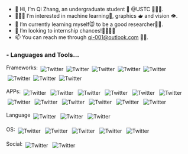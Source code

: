 - 👋 Hi, I’m Qi Zhang, an undergraduate student 🐒 @USTC 👩🏻‍🔬.
- 🤹🏼‍♀️ I’m interested in machine learning🤖, graphics 🫖 and vision 👁️.
- 🌱 I’m currently learning myself🐭 to be a good researcher👨‍🍳.
- 💞️ I’m looking to internship chances!👩‍👩‍👧‍👧
- 📫 You can reach me through qi-001@outlook.com 🚵‍♀️.

### - Languages and Tools...

Frameworks: 
<img src="https://img.shields.io/badge/PyTorch-EE4C2C?style=for-the-badge&logo=pytorch&logoColor=white" alt="Twitter" style="vertical-align:top; margin:4px"><img src="https://img.shields.io/badge/Jekyll-CC0000?style=for-the-badge&logo=Jekyll&logoColor=white" alt="Twitter" style="vertical-align:top; margin:4px"><img src="https://img.shields.io/badge/Node.js-339933?style=for-the-badge&logo=nodedotjs&logoColor=white" alt="Twitter" style="vertical-align:top; margin:4px"><img src="https://img.shields.io/badge/OpenGL-FFFFFF?style=for-the-badge&logo=opengl" alt="Twitter" style="vertical-align:top; margin:4px"><img src="https://img.shields.io/badge/OpenCV-27338e?style=for-the-badge&logo=OpenCV&logoColor=white" alt="Twitter" style="vertical-align:top; margin:4px"><img src="https://img.shields.io/badge/Streamlit-FF4B4B?style=for-the-badge&logo=Streamlit&logoColor=white" alt="Twitter" style="vertical-align:top; margin:4px"><img src="https://img.shields.io/badge/Electron-2B2E3A?style=for-the-badge&logo=electron&logoColor=9FEAF9" alt="Twitter" style="vertical-align:top; margin:4px"><img src="https://img.shields.io/badge/Qt-41CD52?style=for-the-badge&logo=qt&logoColor=white" alt="Twitter" style="vertical-align:top; margin:4px">

APPs:
<img src="https://img.shields.io/badge/blender-%23F5792A.svg?style=for-the-badge&logo=blender&logoColor=white" alt="Twitter" style="vertical-align:top; margin:4px">
<img src="https://img.shields.io/badge/Inkscape-000000?style=for-the-badge&logo=Inkscape&logoColor=white" alt="Twitter" style="vertical-align:top; margin:4px">
<img src="https://img.shields.io/badge/CMake-064F8C?style=for-the-badge&logo=cmake&logoColor=white" alt="Twitter" style="vertical-align:top; margin:4px">
<img src="https://img.shields.io/badge/conda-342B029.svg?&style=for-the-badge&logo=anaconda&logoColor=white" alt="Twitter" style="vertical-align:top; margin:4px">
<img src="https://img.shields.io/badge/Jupyter-F37626.svg?&style=for-the-badge&logo=Jupyter&logoColor=white" alt="Twitter" style="vertical-align:top; margin:4px">
<img src="https://img.shields.io/badge/alacritty-F46D01?style=for-the-badge&logo=alacritty&logoColor=white" alt="Twitter" style="vertical-align:top; margin:4px">
<img src="https://img.shields.io/badge/GIT-E44C30?style=for-the-badge&logo=git&logoColor=white" alt="Twitter" style="vertical-align:top; margin:4px">
<img src="https://img.shields.io/badge/GNU%20Bash-4EAA25?style=for-the-badge&logo=GNU%20Bash&logoColor=white" alt="Twitter" style="vertical-align:top; margin:4px">
<img src="https://img.shields.io/badge/tmux-1BB91F?style=for-the-badge&logo=tmux&logoColor=white" alt="Twitter" style="vertical-align:top; margin:4px">
<img src="https://img.shields.io/badge/Unity-100000?style=for-the-badge&logo=unity&logoColor=white" alt="Twitter" style="vertical-align:top; margin:4px">
<img src="https://img.shields.io/badge/NeoVim-%2357A143.svg?&style=for-the-badge&logo=neovim&logoColor=white" alt="Twitter" style="vertical-align:top; margin:4px">
<img src="https://img.shields.io/badge/VSCode-0078D4?style=for-the-badge&logo=visual%20studio%20code&logoColor=white" alt="Twitter" style="vertical-align:top; margin:4px">

Language
<img src="https://img.shields.io/badge/C%2B%2B-00599C?style=for-the-badge&logo=c%2B%2B&logoColor=white" alt="Twitter" style="vertical-align:top; margin:4px">
<img src="https://img.shields.io/badge/LaTeX-47A141?style=for-the-badge&logo=LaTeX&logoColor=white" alt="Twitter" style="vertical-align:top; margin:4px">
<img src="https://img.shields.io/badge/Python-FFD43B?style=for-the-badge&logo=python&logoColor=blue" alt="Twitter" style="vertical-align:top; margin:4px">


OS:
<img src="https://img.shields.io/badge/Arch_Linux-1793D1?style=for-the-badge&logo=arch-linux&logoColor=white" alt="Twitter" style="vertical-align:top; margin:4px">
<img src="https://img.shields.io/badge/manjaro-35BF5C?style=for-the-badge&logo=manjaro&logoColor=white" alt="Twitter" style="vertical-align:top; margin:4px">
<img src="https://img.shields.io/badge/Ubuntu-E95420?style=for-the-badge&logo=ubuntu&logoColor=white" alt="Twitter" style="vertical-align:top; margin:4px">
<img src="https://img.shields.io/badge/mac%20os-000000?style=for-the-badge&logo=apple&logoColor=white" alt="Twitter" style="vertical-align:top; margin:4px">
<img src="https://img.shields.io/badge/Windows-0078D6?style=for-the-badge&logo=windows&logoColor=whit" alt="Twitter" style="vertical-align:top; margin:4px">


Social:
<img src="https://img.shields.io/badge/Epic%20Games-313131?style=for-the-badge&logo=Epic%20Games&logoColor=white" alt="Twitter" style="vertical-align:top; margin:4px">
<img src="https://img.shields.io/badge/Steam-000000?style=for-the-badge&logo=steam&logoColor=white" alt="Twitter" style="vertical-align:top; margin:4px">


<!---
bon-qi/bon-qi is a ✨ special ✨ repository because its `README.md` (this file) appears on your GitHub profile.
You can click the Preview link to take a look at your changes.
--->
